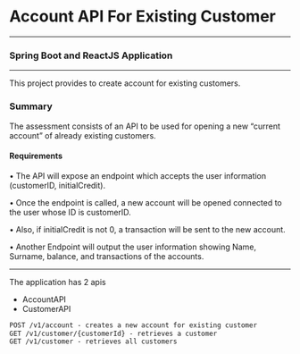 # Account API For Existing Customer
___
### Spring Boot and ReactJS Application

---
This project provides to create account for existing customers.

### Summary
The assessment consists of an API to be used for opening a new “current account” of already existing
customers.

#### Requirements

• The API will expose an endpoint which accepts the user information (customerID,
initialCredit).

• Once the endpoint is called, a new account will be opened connected to the user whose ID is
customerID.

• Also, if initialCredit is not 0, a transaction will be sent to the new account.

• Another Endpoint will output the user information showing Name, Surname, balance, and
transactions of the accounts.
___
The application has 2 apis
* AccountAPI
* CustomerAPI

```html
POST /v1/account - creates a new account for existing customer
GET /v1/customer/{customerId} - retrieves a customer
GET /v1/customer - retrieves all customers
```
